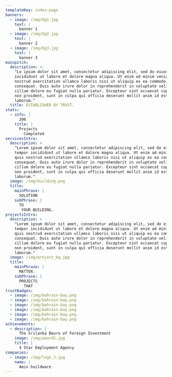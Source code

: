 ```yaml
---
templateKey: index-page
banners:
  - image: /img/bg1.jpg
    text: |
      banner 1
  - image: /img/bg2.jpg
    text: |
      banner 2
  - image: /img/bg3.jpg
    text: |
      banner 3
mainpitch:
  description: >-
    "Lo ipsum dolor sit amet, consectetur adipiscing elit, sed do eiusmod tempor
    incididunt ut labore et dolore magna aliqua. Ut enim ad minim veniam, quis
    nostrud exercitation ullamco laboris nisi ut aliquip ex ea commodo
    consequat. Duis aute irure dolor in reprehenderit in voluptate velit esse
    cillum dolore eu fugiat nulla pariatur. Excepteur sint occaecat cupidatat
    non proident, sunt in culpa qui officia deserunt mollit anim id est
    laborum."
  title: ESTABLISHED BY TRUST.
stats:
  - info: |
      206
    title: |
      Projects
        Completed
servicesIntro:
  description: >
    "Lorem ipsum dolor sit amet, consectetur adipiscing elit, sed do eiusmod
    tempor incididunt ut labore et dolore magna aliqua. Ut enim ad minim veniam,
    quis nostrud exercitation ullamco laboris nisi ut aliquip ex ea commodo
    consequat. Duis aute irure dolor in reprehenderit in voluptate velit esse
    cillum dolore eu fugiat nulla pariatur. Excepteur sint occaecat cupidatat
    non proident, sunt in culpa qui officia deserunt mollit anim id est
    laborum."
  image: /img/building.png
  title:
    mainPhrase: |
      SOLUTION
    subPhrase: |
      TO
       YOUR BUILDING.
projectsIntro:
  description: >
    "Lorem ipsum dolor sit amet, consectetur adipiscing elit, sed do eiusmod
    tempor incididunt ut labore et dolore magna aliqua. Ut enim ad minim veniam,
    quis nostrud exercitation ullamco laboris nisi ut aliquip ex ea commodo
    consequat. Duis aute irure dolor in reprehenderit in voluptate velit esse
    cillum dolore eu fugiat nulla pariatur. Excepteur sint occaecat cupidatat
    non proident, sunt in culpa qui officia deserunt mollit anim id est
    laborum."
  image: /img/project_bg.jpg
  title:
    mainPhrase: |
      MATTER.
    subPhrase: |
      PROJECTS
        THAT
trustBadges:
  - image: /img/bahrain-bay.png
  - image: /img/bahrain-bay.png
  - image: /img/bahrain-bay.png
  - image: /img/bahrain-bay.png
  - image: /img/bahrain-bay.png
  - image: /img/bahrain-bay.png
achievements:
  - description: |
      The Srilanka Beuro of Foreign Investment
    image: /img/award1.jpg
    title: |
      4 Star Employment Agency
companies:
  - image: /img/logo_2.jpg
    name: |
      Amin buildware
---
```


